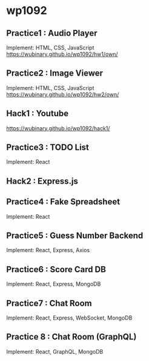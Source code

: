 # wp1092

## Practice1 : Audio Player
Implement: HTML, CSS, JavaScript
https://wubinary.github.io/wp1092/hw1/own/

## Practice2 : Image Viewer
Implement: HTML, CSS, JavaScript
https://wubinary.github.io/wp1092/hw2/own/

## Hack1 : Youtube
https://wubinary.github.io/wp1092/hack1/

## Practice3 : TODO List
Implement: React

## Hack2 : Express.js

## Practice4 : Fake Spreadsheet 
Implement: React

## Practice5 : Guess Number Backend
Implement: React, Express, Axios

## Practice6 : Score Card DB
Implement: React, Express, MongoDB

## Practice7 : Chat Room
Implement: React, Express, WebSocket, MongoDB

## Practice 8 : Chat Room (GraphQL)
Implement: React, GraphQL, MongoDB

